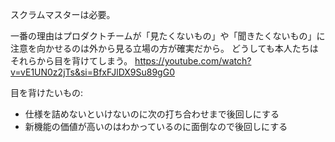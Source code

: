スクラムマスターは必要。

一番の理由はプロダクトチームが「見たくないもの」や「聞きたくないもの」に注意を向かせるのは外から見る立場の方が確実だから。
どうしても本人たちはそれらから目を背けてしまう。
https://youtube.com/watch?v=vE1UN0z2jTs&si=BfxFJlDX9Su89gG0

目を背けたいもの:

- 仕様を詰めないといけないのに次の打ち合わせまで後回しにする
- 新機能の価値が高いのはわかっているのに面倒なので後回しにする
